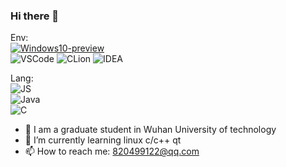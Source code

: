 ### Hi there 👋

Env:   
[![Windows10-preview](https://img.shields.io/badge/MacOS-BigSur-blue?style=flat-square&logo=Apple&logoColor=blue)](https://insider.windows.com/)  
![VSCode](https://img.shields.io/badge/IDE-VSC-007ACC?style=flat-square&logo=Visual-Studio-Code&logoColor=blue)
![CLion](https://img.shields.io/badge/IDE-CLion-green?style=flat-square&logo=CLion&logoColor=violet)
![IDEA](https://img.shields.io/badge/IDE-IDEA-black?style=flat-square&logo=JetBrains&logoColor=black)

Lang:  
![JS](https://img.shields.io/badge/JavaScript--yellow?style=flat-square&logo=JavaScript&logoColor=yellow)   
![Java](https://img.shields.io/badge/Java--red?style=flat-square&logo=Java&logoColor=red)  
![C](https://img.shields.io/badge/C--blue?style=flat-square&logo=C&logoColor=blue)  

- 🔭 I am a graduate student in Wuhan University of technology
- 🌱 I’m currently learning linux c/c++ qt
- 📫 How to reach me: 820499122@qq.com


